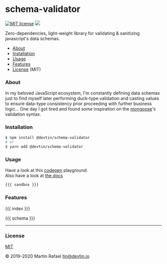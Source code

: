 # schema-validator
[![MIT license](http://img.shields.io/badge/License-MIT-brightgreen.svg)](http://opensource.org/licenses)
![](https://github.com/devtin/schema-validator/workflows/tests/badge.svg)

Zero-dependencies, light-weight library for validating & sanitizing javascript's data schemas.  

- [About](#about)
- [Installation](#installation)
- [Usage](#usage)
- [Features](#features)
- [License](#license) (MIT)

### About

In my beloved JavaScript ecosystem, I'm constantly defining data schemas just to find myself later performing duck-type
validation and casting values to ensure data-type consistency prior proceeding with further business logic...
One day I got tired and found some inspiration on the [mongoose](https://mongoosejs.com)'s validation syntax.

### Installation

```sh
$ npm install @devtin/schema-validator
# or
$ yarn add @devtin/schema-validator
```

### Usage

Have a look at this [codepen](https://codepen.io/tin_r/pen/VwYbego) playground.  
Also have a look at [the docs](./DOCS.md)

```js
{{{ sandbox }}}
```

### Features

{{{ index }}}

{{{ schema }}}

* * *

### License

[MIT](https://opensource.org/licenses/MIT)

&copy; 2019-2020 Martin Rafael <tin@devtin.io>
